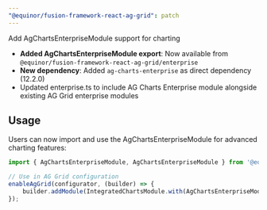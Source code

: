```yaml
---
"@equinor/fusion-framework-react-ag-grid": patch
---
```


Add AgChartsEnterpriseModule support for charting

- **Added AgChartsEnterpriseModule export**: Now available from `@equinor/fusion-framework-react-ag-grid/enterprise`
- **New dependency**: Added `ag-charts-enterprise` as direct dependency (12.2.0)
- Updated enterprise.ts to include AG Charts Enterprise module alongside existing AG Grid enterprise modules

## Usage

Users can now import and use the AgChartsEnterpriseModule for advanced charting features:

```ts
import { AgChartsEnterpriseModule, AgChartsEnterpriseModule } from '@equinor/fusion-framework-react-ag-grid/enterprise';

// Use in AG Grid configuration
enableAgGrid(configurator, (builder) => {
    builder.addModule(IntegratedChartsModule.with(AgChartsEnterpriseModule));
});
```
